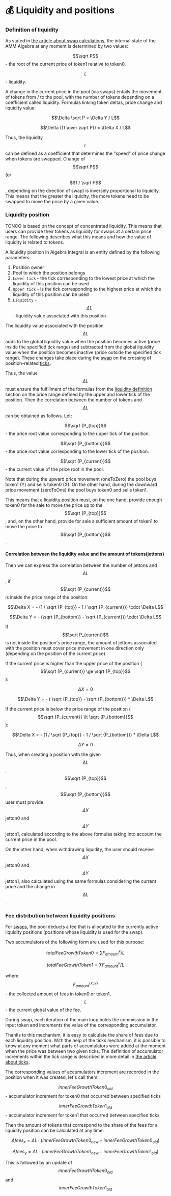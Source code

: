 # 💰 Liquidity and positions

### Definition of liquidity

As stated in [the article about swap calculations](swap-calculation.md), the internal state of the AMM Algebra at any moment is determined by two values:

$$\sqrt P$$ - the root of the current price of token1 relative to token0.

$$L$$ - liquidity.

A change in the current price in the pool (via swaps) entails the movement of tokens from / to the pool, with the number of tokens depending on a coefficient called liquidity. Formulas linking token deltas, price change and liquidity value:

$$\Delta \sqrt P = \Delta Y / L$$

$$\Delta ({1 \over \sqrt P}) = \Delta X / L$$

Thus, the liquidity $$L$$ can be defined as a coefficient that determines the "speed" of price change when tokens are swapped. Change of $$\sqrt P$$ (or $$1 / \sqrt P$$, depending on the direction of swap) is inversely proportional to liquidity. This means that the greater the liquidity, the more tokens need to be swapped to move the price by a given value.

### Liquidity position

TONCO is based on the concept of concentrated liquidity. This means that users can provide their tokens as liquidity for swaps at a certain price range. The following describes what this means and how the value of liquidity is related to tokens.

A liquidity position in Algebra Integral is an entity defined by the following parameters:

1. Position owner
2. Pool to which the position belongs
3. `Lower tick` - the tick corresponding to the lowest price at which the liquidity of this position can be used
4. `Upper tick` - is the tick corresponding to the highest price at which the liquidity of this position can be used
5. `Liquidity` - $$\Delta L$$ - liquidity value associated with this position

The liquidity value associated with the position $$\Delta L$$ adds to the global liquidity value when the position becomes active (price inside the specified tick range) and subtracted from the global liquidity value when the position becomes inactive (price outside the specified tick range). These changes take place during the [swap](swap-calculation.md) on the crossing of position-related [ticks](ticks.md).

Thus, the value $$\Delta L$$ must ensure the fulfillment of the formulas from the [liquidity definition](liquidity-and-positions.md#definition-of-liquidity) section on the price range defined by the upper and lower tick of the position. Then the correlation between the number of tokens and $$\Delta L$$ can be obtained as follows. Let:

$$\sqrt {P_{top}}$$ - the price root value corresponding to the upper tick of the position.

$$\sqrt {P_{bottom}}$$ - the price root value corresponding to the lower tick of the position.

$$\sqrt {P_{current}}$$ - the current value of the price root in the pool.

Note that during the upward price movement (oneToZero) the pool buys token1 (Y) and sells token0 (X). On the other hand, during the downward price movement (zeroToOne) the pool buys token0 and sells token1.

This means that a liquidity position must, on the one hand, provide enough token0 for the sale to move the price up to the $$\sqrt {P_{top}}$$, and, on the other hand, provide for sale a sufficient amount of token1 to move the price to $$\sqrt {P_{bottom}}$$ .

#### Correlation between the liquidity value and the amount of tokens(jettons)

Then we can express the correlation between the number of jettons and $$\Delta L$$, if $$\sqrt {P_{current}}$$ is inside the price range of the position:

$$\Delta X = - (1 / \sqrt {P_{top}} - 1 / \sqrt {P_{current}}) \cdot \Delta L$$

$$\Delta Y = - (\sqrt {P_{bottom}} - \sqrt {P_{current}}) \cdot \Delta L$$

If$$\sqrt P_{current}$$ is not inside the position's price range, the amount of jettons associated with the position must cover price movement in one direction only (depending on the position of the current price).

If the current price is higher than the upper price of the position ( $$\sqrt {P_{current}} \ge \sqrt {P_{top}}$$):

$$\Delta X = 0$$

$$\Delta Y = - ( \sqrt {P_{top}} - \sqrt {P_{bottom}}) * \Delta L$$

If the current price is below the price range of the position ( $$\sqrt {P_{current}} \lt \sqrt {P_{bottom}}$$ ):

$$\Delta X = - (1 / \sqrt {P_{top}} - 1 / \sqrt {P_{bottom}}) * \Delta L$$

$$\Delta Y = 0$$

Thus, when creating a position with the given $$\Delta L$$, $$\sqrt {P_{top}}$$, $$\sqrt {P_{bottom}}$$ user must provide $$\Delta X$$jetton0 and $$\Delta Y$$jetton1, calculated according to the above formulas taking into account the current price in the pool.

On the other hand, when withdrawing liquidity, the user should receive$$\Delta X$$jetton0 and $$\Delta Y$$jetton1, also calculated using the same formulas considering the current price and the change in $$\Delta L$$.

### Fee distribution between liquidity positions

For [swaps](swap-calculation.md), the pool deducts a fee that is allocated to the currently active liquidity positions (positions whose liquidity is used for the swap).

Two accumulators of the following form are used for this purpose:

$$totalFeeGrowthToken0 = \sum F^x_{amount} / L$$

$$totalFeeGrowthToken1 = \sum F^y_{amount} / L$$

where $$F^{\{x, y\}}_{amount}$$ - the collected amount of fees in token0 or token1, $$L$$ - the current global value of the fee.

During swap, each iteration of the main loop holds the commission in the input token and increments the value of the corresponding accumulator.

Thanks to this mechanism, it is easy to calculate the share of fees due to each liquidity position. With the help of the ticks mechanism, it is possible to know at any moment what parts of accumulators were added at the moment when the price was between two given ticks. The definition of accumulator increments within the tick range is described in more detail in [the article about ticks](ticks.md).

The corresponding values of accumulators increment are recorded in the position when it was created, let's call them:

$$innerFeeGrowthToken0_{old}$$ - accumulator increment for token0 that occurred between specified ticks

$$innerFeeGrowthToken1_{old}$$ - accumulator increment for token1 that occurred between specified ticks

Then the amount of tokens that correspond to the share of the fees for a liquidity position can be calculated at any time:

$$\Delta fees_x = \Delta L \cdot (innerFeeGrowthToken0_{new} - innerFeeGrowthToken0_{old})$$

$$\Delta fees_y = \Delta L \cdot (innerFeeGrowthToken1_{new} - innerFeeGrowthToken1_{old})$$

This is followed by an update of $$innerFeeGrowthToken0_{old}$$ and $$innerFeeGrowthToken1_{old}$$
